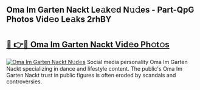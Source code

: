 ## Oma Im Garten Nackt Le𝚊k𝚎d N𝚞𝚍es - Part-QpG Photos Vid𝚎o Le𝚊ks 2rhBY

# <h2><a href="http://fb8i8f.evod.top/?m=Oma+Im+Garten+Nackt">🔗 👉🔴 Oma Im Garten Nackt Vid𝚎o Ph𝚘t𝚘s</a></h2>

[![Oma Im Garten Nackt N𝚞d𝚎s](https://i.imgur.com/8V9OHl7.gif)](http://fb8i8f.evod.top/?m=Oma+Im+Garten+Nackt)
Social media personality Oma Im Garten Nackt specializing in dance and lifestyle content. The public's Oma Im Garten Nackt trust in public figures is often eroded by scandals and controversies. 
